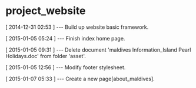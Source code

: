 project_website
===============

[ 2014-12-31 02:53 ] --- Build up website basic framework.

[ 2015-01-05 05:24 ] --- Finish index home page.

[ 2015-01-05 09:31 ] --- Delete document 'maldives Information_Island Pearl Holidays.doc' from folder 'asset'.

[ 2015-01-05 12:56 ] --- Modify footer stylesheet.

[ 2015-01-07 05:33 ] --- Create a new page[about_maldives].
